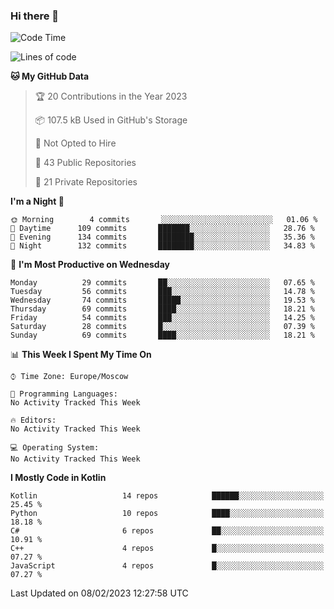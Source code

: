 ### Hi there 👋

<!--
**semwai/semwai** is a ✨ _special_ ✨ repository because its `README.md` (this file) appears on your GitHub profile.

Here are some ideas to get you started:

- 🔭 I’m currently working on ...
- 🌱 I’m currently learning ...
- 👯 I’m looking to collaborate on ...
- 🤔 I’m looking for help with ...
- 💬 Ask me about ...
- 📫 How to reach me: ...
- 😄 Pronouns: ...
- ⚡ Fun fact: ...
-->


<!--START_SECTION:waka-->
![Code Time](http://img.shields.io/badge/Code%20Time-0%20secs-blue)

![Lines of code](https://img.shields.io/badge/From%20Hello%20World%20I%27ve%20Written-1%20Million%20lines%20of%20code-blue)

**🐱 My GitHub Data** 

> 🏆 20 Contributions in the Year 2023
 > 
> 📦 107.5 kB Used in GitHub's Storage 
 > 
> 🚫 Not Opted to Hire
 > 
> 📜 43 Public Repositories 
 > 
> 🔑 21 Private Repositories  
 > 
**I'm a Night 🦉** 

```text
🌞 Morning        4 commits       ░░░░░░░░░░░░░░░░░░░░░░░░░   01.06 % 
🌆 Daytime      109 commits       ███████░░░░░░░░░░░░░░░░░░   28.76 % 
🌃 Evening      134 commits       ████████░░░░░░░░░░░░░░░░░   35.36 % 
🌙 Night        132 commits       ████████░░░░░░░░░░░░░░░░░   34.83 % 

```
📅 **I'm Most Productive on Wednesday** 

```text
Monday          29 commits       ██░░░░░░░░░░░░░░░░░░░░░░░   07.65 % 
Tuesday         56 commits       ███░░░░░░░░░░░░░░░░░░░░░░   14.78 % 
Wednesday       74 commits       █████░░░░░░░░░░░░░░░░░░░░   19.53 % 
Thursday        69 commits       ████░░░░░░░░░░░░░░░░░░░░░   18.21 % 
Friday          54 commits       ███░░░░░░░░░░░░░░░░░░░░░░   14.25 % 
Saturday        28 commits       █░░░░░░░░░░░░░░░░░░░░░░░░   07.39 % 
Sunday          69 commits       ████░░░░░░░░░░░░░░░░░░░░░   18.21 % 

```


📊 **This Week I Spent My Time On** 

```text
⌚︎ Time Zone: Europe/Moscow

💬 Programming Languages: 
No Activity Tracked This Week

🔥 Editors: 
No Activity Tracked This Week

💻 Operating System: 
No Activity Tracked This Week

```

**I Mostly Code in Kotlin** 

```text
Kotlin                   14 repos            ██████░░░░░░░░░░░░░░░░░░░   25.45 % 
Python                   10 repos            ████░░░░░░░░░░░░░░░░░░░░░   18.18 % 
C#                       6 repos             ██░░░░░░░░░░░░░░░░░░░░░░░   10.91 % 
C++                      4 repos             █░░░░░░░░░░░░░░░░░░░░░░░░   07.27 % 
JavaScript               4 repos             █░░░░░░░░░░░░░░░░░░░░░░░░   07.27 % 

```



 Last Updated on 08/02/2023 12:27:58 UTC
<!--END_SECTION:waka-->

